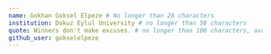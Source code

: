 ```yaml
---
name: Gokhan Goksel Elpeze # No longer than 28 characters
institution: Dokuz Eylul University # no longer than 58 characters
quote: Winners don't make excuses. # no longer than 100 characters, avoid using quotes(") to guarantee the format remains the same.
github_user: gokselelpeze
---
```

